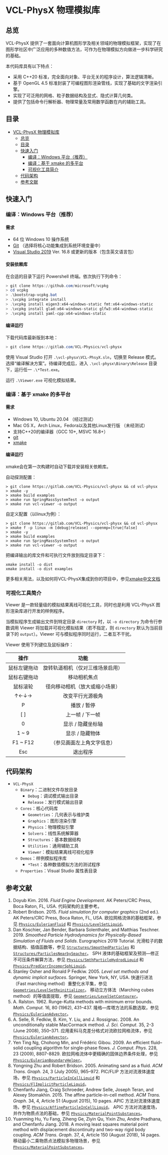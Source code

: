 # VCL-PhysX 物理模拟库

## 总览

VCL-PhysX 提供了一套面向计算机图形学及相关领域的物理模拟框架，实现了在图形学社区中广泛应用的多种数值方法，可作为在物理模拟方向做进一步科学研究的基础。

本代码库具有以下特点：

- 采用 C++20 标准，完全面向对象、平台无关的程序设计，算法逻辑清晰。
- 基于 OpenGL 4.5 标准封装了可编程图形渲染管线，实现了基础的文字渲染引擎。
- 实现了可泛用的网格、粒子数据结构及显式、隐式计算几何类。
- 提供了包括命令行解析器、物理常量及常用数学函数在内的辅助工具。

## 目录

- [VCL-PhysX 物理模拟库](#vcl-physx-物理模拟库)
  - [总览](#总览)
  - [目录](#目录)
  - [快速入门](#快速入门)
    - [编译：Windows 平台（推荐）](#编译windows-平台推荐)
    - [编译：基于 xmake 的多平台](#编译基于-xmake-的多平台)
    - [可视化工具简介](#可视化工具简介)
  - [代码架构](#代码架构)
  - [参考文献](#参考文献)

## 快速入门

### 编译：Windows 平台（推荐）

#### 需求

- 64 位 Windows 10 操作系统
- [Git][getting-started:git] （选择将核心功能集成到系统环境变量中）
- [Visual Studio 2019][getting-started:visual-studio] Ver. 16.8 或更新的版本（包含英文语言包）

#### 安装依赖库

在合适的目录下运行 Powershell 终端。依次执行下列命令：

``` powershell
> git clone https://github.com/microsoft/vcpkg
> cd vcpkg
> .\bootstrap-vcpkg.bat
> .\vcpkg integrate install
> .\vcpkg install eigen3:x64-windows-static fmt:x64-windows-static
> .\vcpkg install glad:x64-windows-static glfw3:x64-windows-static
> .\vcpkg install yaml-cpp:x64-windows-static
```

#### 编译运行

下载代码库最新版到本地：

``` powershell
> git clone https://gitlab.com/VCL-Physics/vcl-physx
```

使用 Visual Studio 打开 `.\vcl-physx\VCL-PhsyX.sln`，切换至 Release 模式。选择“编译解决方案”。待编译完成后，进入 `.\vcl-physx\Binary\Release` 目录下，运行任一 `.\*Test.exe`。

运行 `.\Viewer.exe` 可视化模拟结果。

### 编译：基于 xmake 的多平台

#### 需求

- Windows 10, Ubuntu 20.04 （经过测试）
- Mac OS X，Arch Linux，Fedora以及其他Linux发行版 （未经测试）
- 支持C++20的编译器（GCC 10+, MSVC 16.8+）
- [git][getting-started:git]
- [xmake][getting-started:xmake]

#### 编译运行

xmake会在第一次构建时自动下载并安装相关依赖库。

自动探测配置：
``` shell
> git clone https://gitlab.com/VCL-Physics/vcl-physx && cd vcl-physx
> xmake -y
> xmake build examples
> xmake run SpringMassSystemTest -o output
> xmake run vcl-viewer -o output
```

自定义配置（以linux为例）：
``` shell
> git clone https://gitlab.com/VCL-Physics/vcl-physx && cd vcl-physx
> xmake f -p linux -m [debug|release] --openmp=[true|false]
> xmake -y
> xmake build examples
> xmake run SpringMassSystemTest -o output
> xmake run vcl-viewer -o output
```

把编译输出的库文件和可执行文件放到指定目录下：
``` shell
xmake install -o dist
xmake install -o dist examples
```

更多相关用法，以及如何将VCL-PhysX集成到你的项目中，参见[xmake中文文档](https://xmake.io/#/zh-cn/guide)

[getting-started:git]: https://git-scm.com/downloads
[getting-started:visual-studio]: https://visualstudio.microsoft.com/
[getting-started:xmake]: https://xmake.io/#/zh-cn/guide/installation

### 可视化工具简介

Viewer 是一款轻量级的模拟结果离线可视化工具，同时也是利用 VCL-PhysX 图形渲染库进行开发的样例程序。

当模拟程序生成输出文件到特定目录 `directory` 时，以 `-o directory` 为命令行参数调用 Viewer 将加载并可视化模拟结果（若不指定，则 `directory` 默认为当前目录下的 `output`）。Viewer 可与模拟程序同时运行，二者互不干扰。

Viewer 使用下列键位及鼠标操作：

|     操作     |               功能               |
| :----------: | :------------------------------: |
| 鼠标左键拖动 | 旋转轨道相机（仅对三维场景启用） |
| 鼠标右键拖动 |           移动相机焦点           |
|   鼠标滚轮   |  径向移动相机（放大或缩小场景）  |
|     ↑←↓→     |         改变平行光源极角         |
|      P       |           播放 / 暂停            |
|     [ ]      |         上一帧 / 下一帧          |
|      0       |        显示 / 隐藏坐标轴         |
|    1 ~ 9     |         显示 / 隐藏物体          |
|   F1 ~ F12   |    （参见画面左上角文字信息）    |
|     Esc      |             退出程序             |

## 代码架构

- `VCL-PhysX`
  - `Binary`：二进制文件存放目录
    - `Debug`：调试模式输出目录
    - `Release`：发行模式输出目录
  - `Cores`：核心代码库
    - `Geometries`：几何表示与维护类
    - `Graphics`：图形渲染引擎
    - `Physics`：物理模拟引擎
    - `Solvers`：线性系统解算器
    - `Structures`：基本数据结构
    - `Utilities`：通用辅助工具
    - `Viewer`：模拟结果离线可视化程序
  - `Demos`：样例模拟程序库
    - `*Test`：各种数值模拟方法的测试程序
  - `Properties`：Visual Studio 属性表目录

## 参考文献

1. Doyub Kim. 2016. *Fluid Engine Development*. AK Peters/CRC Press, Boca Raton, FL, USA.
   代码架构的主要参考。
2. Robert Bridson. 2015. *Fluid simulation for computer graphics* (2nd ed.). AK Peters/CRC Press, Boca Raton, FL, USA.
   欧拉网格流体的基础框架，参见 [`Physics/EulerianFluid`](Cores/Physics/EulerianFluid.h) 和 [`Physics/LevelSetLiquid`](Cores/Physics/LevelSetLiquid.h)。
3. Dan Koschier, Jan Bender, Barbara Solenthaler, and Matthias Teschner. 2019. *Smoothed Particle Hydrodynamics for Physically-Based Simulation of Fluids and Solids*. Eurographics 2019 Tutorial.
   光滑粒子的数据结构、插值函数等，参见 [`Structures/SmoothedParticles`](Cores/Structures/SmoothedParticles.h) 和 [`Structures/ParticlesNearbySeacher`](Cores/Structures/ParticlesNearbySearcher.h)。
   SPH 液体的基础框架及预测—修正不可压条件解算方法，参见 [`Physics/SmthParticleHydrodLiquid`](Cores/Physics/SmthParticleHydrodLiquid.h) 和 [`Physics/PredCorrIncomprSphLiquid`](Cores/Physics/PredCorrIncomprSphLiquid.h)。
4. Stanley Osher and Ronald P Fedkiw. 2005. *Level set methods and dynamic implicit surfaces*. Springer, New York, NY, USA.
   快速行进法（Fast marching method）重整化水平集，参见 [`Geometries/LevelSetReinitializer`](Cores/Geometries/LevelSetReinitializer.h)。
   移动立方体法（Marching cubes method）的等值面提取，参见 [`Geometries/LevelSetContourer`](Cores/Geometries/LevelSetContourer.h)。
5. A. Ralston. 1962. Runge-Kutta methods with minimum error bounds. *Math. Comput.* 16, 80 (1962), 431–437.
   隆格—库塔方法的系数选取，参见 [`Physics/EulerianAdvector`](Cores/Physics/EulerianAdvector.h)。
6. A. Selle, R. Fedkiw, B. Kim, Y. Liu, and J. Rossignac. 2008. An unconditionally stable MacCormack method. *J. Sci. Comput*. 35, 2-3 (June 2008), 350–371.
   应用麦科马克差分格式对流欧拉网格流体，参见 [`Physics/EulerianAdvector`](Cores/Physics/EulerianAdvector.h)。
7. Yen Ting Ng, Chohong Min, and Frédéric Gibou. 2009. An efficient fluid–solid coupling algorithm for single-phase flows. *J. Comput. Phys*. 228, 23 (2009), 8807-8829.
   欧拉网格流体中更精确的固体边界条件处理，参见 [`Physics/EulerianBoundaryHelper`](Cores/Physics/EulerianBoundaryHelper.h)。
8. Yongning Zhu and Robert Bridson. 2005. Animating sand as a fluid. *ACM Trans. Graph*. 24, 3 (July 2005), 965–972.
   PIC/FLIP 方法对流液体速度场，参见 [`Physics/ParticleInCellLiquid`](Cores/Physics/ParticleInCellLiquid.h) 和 [`Physics/FlImplicitParticleLiquid`](Cores/Physics/FlImplicitParticleLiquid.h)。
9. Chenfanfu Jiang, Craig Schroeder, Andrew Selle, Joseph Teran, and Alexey Stomakhin. 2015. The affine particle-in-cell method. *ACM Trans. Graph*. 34, 4, Article 51 (August 2015), 10 pages.
   APIC 方法对流液体速度场，参见 [`Physics/AffineParticleInCellLiquid`](Cores/Physics/AffineParticleInCellLiquid.h)。
   APIC 方法对流速度场，并作为物质点法的基础，参见 [`Physics/MaterialPointSubstances`](Cores/Physics/MaterialPointSubstances.h)。
10. Yuanming Hu, Yu Fang, Ziheng Ge, Ziyin Qu, Yixin Zhu, Andre Pradhana, and Chenfanfu Jiang. 2018. A moving least squares material point method with displacement discontinuity and two-way rigid body coupling. *ACM Trans. Graph*. 37, 4, Article 150 (August 2018), 14 pages.
   移动最小二乘物质点法模拟多物理场景，参见 [`Physics/MaterialPointSubstances`](Cores/Physics/MaterialPointSubstances.h)。
